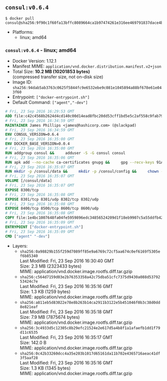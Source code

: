 ## `consul:v0.6.4`

```console
$ docker pull consul@sha256:9f90c1f60fa13bffc8089664ca1b97474261e316ee469791837dace4b83ec3d9
```

-	Platforms:
	-	linux; amd64

### `consul:v0.6.4` - linux; amd64

-	Docker Version: 1.12.1
-	Manifest MIME: `application/vnd.docker.distribution.manifest.v2+json`
-	Total Size: **10.2 MB (10201853 bytes)**  
	(compressed transfer size, not on-disk size)
-	Image ID: `sha256:94dab5ab3763c0625f5844fc9e6532ebe9c081e1045894a88bf678e61e043f60`
-	Entrypoint: `["docker-entrypoint.sh"]`
-	Default Command: `["agent","-dev"]`

```dockerfile
# Fri, 23 Sep 2016 16:29:53 GMT
ADD file:c42c4568b2624d4cd140c00d14ead8fbc20dd53cff1bd5e5c2af558c9fab79b2 in / 
# Fri, 23 Sep 2016 16:34:59 GMT
MAINTAINER James Phillips <james@hashicorp.com> (@slackpad)
# Fri, 23 Sep 2016 16:34:59 GMT
ENV CONSUL_VERSION=0.6.4
# Fri, 23 Sep 2016 16:35:00 GMT
ENV DOCKER_BASE_VERSION=0.0.4
# Fri, 23 Sep 2016 16:35:00 GMT
RUN addgroup consul &&     adduser -S -G consul consul
# Fri, 23 Sep 2016 16:35:06 GMT
RUN apk add --no-cache ca-certificates gnupg &&     gpg --recv-keys 91A6E7F85D05C65630BEF18951852D87348FFC4C &&     mkdir -p /tmp/build &&     cd /tmp/build &&     wget https://releases.hashicorp.com/docker-base/${DOCKER_BASE_VERSION}/docker-base_${DOCKER_BASE_VERSION}_linux_amd64.zip &&     wget https://releases.hashicorp.com/docker-base/${DOCKER_BASE_VERSION}/docker-base_${DOCKER_BASE_VERSION}_SHA256SUMS &&     wget https://releases.hashicorp.com/docker-base/${DOCKER_BASE_VERSION}/docker-base_${DOCKER_BASE_VERSION}_SHA256SUMS.sig &&     gpg --batch --verify docker-base_${DOCKER_BASE_VERSION}_SHA256SUMS.sig docker-base_${DOCKER_BASE_VERSION}_SHA256SUMS &&     grep ${DOCKER_BASE_VERSION}_linux_amd64.zip docker-base_${DOCKER_BASE_VERSION}_SHA256SUMS | sha256sum -c &&     unzip docker-base_${DOCKER_BASE_VERSION}_linux_amd64.zip &&     cp bin/gosu bin/dumb-init /bin &&     wget https://releases.hashicorp.com/consul/${CONSUL_VERSION}/consul_${CONSUL_VERSION}_linux_amd64.zip &&     wget https://releases.hashicorp.com/consul/${CONSUL_VERSION}/consul_${CONSUL_VERSION}_SHA256SUMS &&     wget https://releases.hashicorp.com/consul/${CONSUL_VERSION}/consul_${CONSUL_VERSION}_SHA256SUMS.sig &&     gpg --batch --verify consul_${CONSUL_VERSION}_SHA256SUMS.sig consul_${CONSUL_VERSION}_SHA256SUMS &&     grep consul_${CONSUL_VERSION}_linux_amd64.zip consul_${CONSUL_VERSION}_SHA256SUMS | sha256sum -c &&     unzip -d /bin consul_${CONSUL_VERSION}_linux_amd64.zip &&     cd /tmp &&     rm -rf /tmp/build &&     apk del gnupg &&     rm -rf /root/.gnupg
# Fri, 23 Sep 2016 16:35:07 GMT
RUN mkdir -p /consul/data &&     mkdir -p /consul/config &&     chown -R consul:consul /consul
# Fri, 23 Sep 2016 16:35:07 GMT
VOLUME [/consul/data]
# Fri, 23 Sep 2016 16:35:07 GMT
EXPOSE 8300/tcp
# Fri, 23 Sep 2016 16:35:08 GMT
EXPOSE 8301/tcp 8301/udp 8302/tcp 8302/udp
# Fri, 23 Sep 2016 16:35:08 GMT
EXPOSE 8400/tcp 8500/tcp 8600/tcp 8600/udp
# Fri, 23 Sep 2016 16:35:08 GMT
COPY file:1e4bc1007648fa04fe5959896edc34856524209d1f18eb9907c5a55ddfb424b4 in /usr/local/bin/docker-entrypoint.sh 
# Fri, 23 Sep 2016 16:35:09 GMT
ENTRYPOINT ["docker-entrypoint.sh"]
# Fri, 23 Sep 2016 16:35:09 GMT
CMD ["agent" "-dev"]
```

-	Layers:
	-	`sha256:0a98829b155f259d7089ff85e9a6769c72cf5aa674c0ef6169f5305ef6b85340`  
		Last Modified: Fri, 23 Sep 2016 16:30:40 GMT  
		Size: 2.3 MB (2323433 bytes)  
		MIME: application/vnd.docker.image.rootfs.diff.tar.gzip
	-	`sha256:c564d7159d03e2b76353358a42c75dba51cfc7375d9430a088d5379253424c7e`  
		Last Modified: Fri, 23 Sep 2016 16:35:16 GMT  
		Size: 1.3 KB (1259 bytes)  
		MIME: application/vnd.docker.image.rootfs.diff.tar.gzip
	-	`sha256:a811eb5d83022e78e8b263b14ca2911b3122e5b451046f0b3c38d0dd8e821eaf`  
		Last Modified: Fri, 23 Sep 2016 16:35:18 GMT  
		Size: 7.9 MB (7875674 bytes)  
		MIME: application/vnd.docker.image.rootfs.diff.tar.gzip
	-	`sha256:3c4933d5c12305c8b29efc21524e2e617d5a4b8f1a1afaefb1dd1f79d11c6535`  
		Last Modified: Fri, 23 Sep 2016 16:35:17 GMT  
		Size: 142.0 B  
		MIME: application/vnd.docker.image.rootfs.diff.tar.gzip
	-	`sha256:0c42b33260dcc4a35e203b1017d65161da11b702e4365716aeac41df3f5aaf28`  
		Last Modified: Fri, 23 Sep 2016 16:35:16 GMT  
		Size: 1.3 KB (1345 bytes)  
		MIME: application/vnd.docker.image.rootfs.diff.tar.gzip
